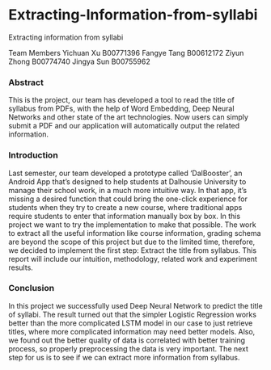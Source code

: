 # Extracting-Information-from-syllabi
Extracting information from syllabi

Team Members
Yichuan Xu B00771396
Fangye Tang B00612172
Ziyun Zhong B00774740
Jingya Sun B00755962


### Abstract
This is the project, our team has developed a tool to read the title of syllabus from PDFs, with the help of Word Embedding, Deep Neural Networks and other state of the art technologies. Now users can simply submit a PDF and our application will automatically output the related information.


### Introduction
Last semester, our team developed a prototype called ‘DalBooster’, an Android App that’s designed to help students at Dalhousie University to manage their school work, in a much more intuitive way. In that app, it’s missing a desired function that could bring the one-click experience for students when they try to create a new course, where traditional apps require students to enter that information manually box by box. In this project we want to try the implementation to make that possible. The work to extract all the useful information like course information, grading schema are beyond the scope of this project but due to the limited time, therefore, we decided to implement the first step: Extract the title from syllabus. This report will include our intuition, methodology, related work and experiment results. 

### Conclusion
In this project we successfully used Deep Neural Network to predict the title of syllabi. The result turned out that the simpler Logistic Regression works better than the more complicated LSTM model in our case to just retrieve titles, where more complicated information may need better models. Also, we found out the better quality of data is correlated with better training process, so properly preprocessing the data is very important. The next step for us is to see if we can extract more information from syllabus.
